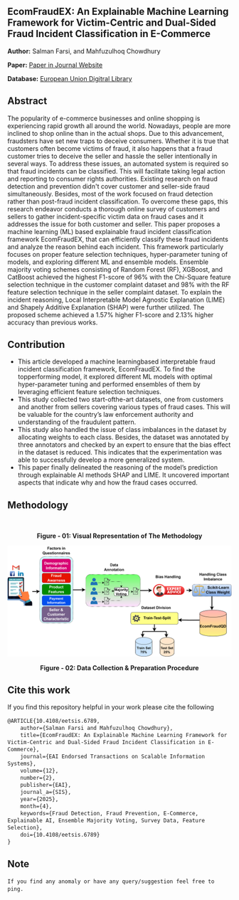 ## EcomFraudEX: An Explainable Machine Learning Framework for Victim-Centric and Dual-Sided Fraud Incident Classification in E-Commerce

**Author:** Salman Farsi, and Mahfuzulhoq Chowdhury

**Paper:** [Paper in Journal Website](https://publications.eai.eu/index.php/sis/article/view/6789)

**Database:** [European Union Digitral Library](https://eudl.eu/doi/10.4108/eetsis.6789)

## Abstract

The popularity of e-commerce businesses and online shopping is experiencing rapid growth all around the world. Nowadays, people are more inclined to shop online than in the actual shops. Due to this advancement, fraudsters have set new traps to deceive consumers. Whether it is true that customers often become victims of fraud, it also happens that a fraud customer tries to deceive the seller and hassle the seller intentionally in several ways. To address these issues, an automated system is required so that fraud incidents can be classified. This will facilitate taking legal action and reporting to consumer rights authorities. Existing research on fraud detection and prevention didn't cover customer and seller-side fraud simultaneously. Besides, most of the work focused on fraud detection rather than post-fraud incident classification. To overcome these gaps, this research endeavor conducts a thorough online survey of customers and sellers to gather incident-specific victim data on fraud cases and it addresses the issue for both customer and seller. This paper proposes a machine learning (ML) based explainable fraud incident classification framework EcomFraudEX, that can efficiently classify these fraud incidents and analyze the reason behind each incident. This framework particularly focuses on proper feature selection techniques, hyper-parameter tuning of models, and exploring different ML and ensemble models. Ensemble majority voting schemes consisting of Random Forest (RF), XGBoost, and CatBoost achieved the highest F1-score of 96% with the Chi-Square feature selection technique in the customer complaint dataset and 98% with the RF feature selection technique in the seller complaint dataset. To explain the incident reasoning, Local Interpretable Model Agnostic Explanation (LIME) and Shapely Additive Explanation (SHAP) were further utilized. The proposed scheme achieved a 1.57% higher F1-score and 2.13% higher accuracy than previous works.

## Contribution

- This article developed a machine learningbased interpretable fraud incident classification framework, EcomFraudEX. To find the topperforming model, it explored different ML models with optimal hyper-parameter tuning and performed ensembles of them by leveraging efficient feature selection techniques.
- This study collected two start-ofthe-art datasets, one from customers and another from sellers covering various types of fraud cases. This will be valuable for the country’s law enforcement authority and understanding of the fraudulent pattern.
- This study also handled the issue of class imbalances in the dataset by allocating weights to each class. Besides, the dataset was annotated by three annotators and checked by an expert to ensure that the bias effect in the dataset is reduced. This indicates that the experimentation was able to successfully develop a more generalized system.
- This paper finally delineated the reasoning of the model’s prediction through explainable AI methods SHAP and LIME. It uncovered important aspects that indicate why and how the fraud cases occurred.

## Methodology

<img title="Visual Representation of The Methodology" src="Methodlogy high.drawio (1000).drawio.png" alt="">

<p align="center"><strong>Figure - 01: Visual Representation of The Methodology</strong></p>

<img title="Dataset Preparation" src="datasetfraud high.drawio (1).png" alt="">

<p align="center"><strong>Figure - 02: Data Collection & Preparation Procedure</strong></p>

## Cite this work
If you find this repository helpful in your work please cite the following
```
@ARTICLE{10.4108/eetsis.6789,
    author={Salman Farsi and Mahfuzulhoq Chowdhury},
    title={EcomFraudEX: An Explainable Machine Learning Framework for Victim-Centric and Dual-Sided Fraud Incident Classification in E-Commerce},
    journal={EAI Endorsed Transactions on Scalable Information Systems},
    volume={12},
    number={2},
    publisher={EAI},
    journal_a={SIS},
    year={2025},
    month={4},
    keywords={Fraud Detection, Fraud Prevention, E-Commerce, Explainable AI, Ensemble Majority Voting, Survey Data, Feature Selection},
    doi={10.4108/eetsis.6789}
}

```
## Note
`If you find any anomaly or have any query/suggestion feel free to ping.`

